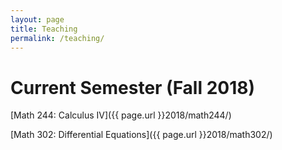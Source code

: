 ```yaml
---
layout: page
title: Teaching
permalink: /teaching/
---
```


Current Semester (Fall 2018)
================

[Math 244: Calculus IV]({{ page.url }}2018/math244/)

[Math 302: Differential Equations]({{ page.url }}2018/math302/)




